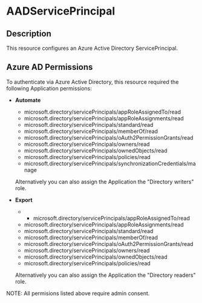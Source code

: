 # AADServicePrincipal

## Description

This resource configures an Azure Active Directory ServicePrincipal.

## Azure AD Permissions

To authenticate via Azure Active Directory, this resource required the following Application permissions:

* **Automate**
  * microsoft.directory/servicePrincipals/appRoleAssignedTo/read
  * microsoft.directory/servicePrincipals/appRoleAssignments/read
  * microsoft.directory/servicePrincipals/standard/read
  * microsoft.directory/servicePrincipals/memberOf/read
  * microsoft.directory/servicePrincipals/oAuth2PermissionGrants/read
  * microsoft.directory/servicePrincipals/owners/read
  * microsoft.directory/servicePrincipals/ownedObjects/read
  * microsoft.directory/servicePrincipals/policies/read
  * microsoft.directory/servicePrincipals/synchronizationCredentials/manage

  Alternatively you can also assign the Application the "Directory writers" role.

* **Export**
  *  * microsoft.directory/servicePrincipals/appRoleAssignedTo/read
  * microsoft.directory/servicePrincipals/appRoleAssignments/read
  * microsoft.directory/servicePrincipals/standard/read
  * microsoft.directory/servicePrincipals/memberOf/read
  * microsoft.directory/servicePrincipals/oAuth2PermissionGrants/read
  * microsoft.directory/servicePrincipals/owners/read
  * microsoft.directory/servicePrincipals/ownedObjects/read
  * microsoft.directory/servicePrincipals/policies/read

  Alternatively you can also assign the Application the "Directory readers" role.

NOTE: All permisions listed above require admin consent.
